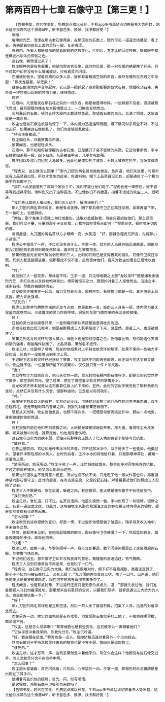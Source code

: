 # 第两百四十七章 石像守卫【第三更！】
        【告知书友，时代在变化，免费站点难以长存，手机app多书源站点切换看书大势所趋，站长给你推荐的这个换源APP，听书音色多、换源、找书都好使！】
       嗡嗡！
       璀璨的光芒，荡漾在那古老石像周身，在那斑驳的石面上，隐约可见一道道光线蔓延，看上去，仿佛是铭刻在其上面的灵阵一般，复杂晦涩。
       石殿内，所有人都是错愕的望着眼前的这般变化，片刻后，方才猛的回过神来，旋即眼中都是爆发出浓浓的惊骇之色。
       这石像，竟然活过来了？
       牧尘眼神也是有些凝重，他望向那古老石像，此时的后者，那一对石眼的确是睁了开来，只不过其中却并没有什么情绪波动，只有着灵光闪现。
       它缓缓的低头，望着石殿内众多人影，旋即有着极端空洞的声音，漠然无情的在石殿之中响起：“惊扰龙墓者，杀无赦！”
       就在石像漠然的声音响起时，它已是一把抓起了身旁那断裂的巨大石柱，然后抡动石柱，夹杂着一种可催山岳般的可怕力量，横扫而过。
       砰砰！
       石殿内，凡是阻扰在那石柱之前的一切东西，都是被震得粉碎，一些躲避不及者，直接被扇飞而出，最后狠狠的撞击在大殿墙壁之上，一口鲜血狂喷而出。
       突然暴起的石像，顿时让得大殿内无数骇然急退，那望着石像的目光，充满了惧意，这简直就是一尊杀神。
       牧尘也是被石像这般暴动惊了一下，体内灵力迅速运转而起，眼下情况似乎有些不对，不过也正好，如果被这石像搞乱了，他们也能够趁乱撤走。
       “待会准备撤退。”
       牧尘偏过头，对着黎箐低声道。
       黎箐闻言，也是轻轻点头。
       石殿中，那不知如何被惊醒的古老石像，已是展开了毫不留情的杀戮，它迈动着步伐，手中石柱犹如杀器一般，四下扫荡，凡是被击中者，几乎非死即残。
       狮虎团以及那九刀团的人马最多，因此也是遭受到了波及，十数人被石柱抡中，当场变成肉泥。
       “程虎兄，这石像怎么回事？”那九刀团的两名首领面色微变，急声道，他们来这里，可是听说有上品灵器出现，所以才急急的赶来，但谁料到，眼下上品灵器没见到，却是遇见了一个极为棘手的石像守卫。
       “那件上品灵器落到了那两个家伙手中，我们不能让他们跑了。”程虎也是一阵憋屈，好不容易等到援兵来到，谁料到又出了这种变故，不过他依旧不肯撤退，指着不远处的牧尘二人，低喝道。
       “我们先让其他人撤出去，我们三人动手，解决掉他们！”
       那九刀团的两名首领闻言，倒是有点犹豫，眼下那石像守卫正在疯狂杀戮，如果再留下来，万一被盯上，也是麻烦。
       “两位，那个兔崽子把我二弟打成重伤，还敢以此威胁我，待会只要抓住他们，那上品灵器，我们可以不要，只要将那小子交给我，让我将其挫骨扬灰即可！”程虎见状，顿时咬牙切齿的道。
       听得此话，九刀团的两名首领方才眼睛一亮，大笑道：“好，那就依程虎兄所言，先将那小子逮住。”
       程虎心中暗骂了一声，不过也没多说什么，手掌一挥，双方的人马就开始迅速撤退，而他与那九刀团的两名首领则是陡然掠出，直奔牧尘与黎箐而去。
       黎箐倒是最先发现气势汹汹而来的三人，此时的石殿已是变得极其的混乱，石像守卫疯狂杀戮，其余人都是狼狈逃窜，但那程虎不仅不走，反而直奔他们，看来对牧尘的恨意已是难以自制。
       “哼。”
       她见到三人一起攻来，却丝毫不惊，玉手一握，只见得皓腕之上那“龙蛟灵环”便是爆发出强烈光芒，赤红巨龙以及巨蛟咆哮掠出，携带着惊天之力，狠狠的对着三人席卷而去，沿途之中，诸多石柱，尽数的被碾碎而去。
       这龙蛟灵环被凑在一起后，威力显然是大涨，那种声势，看得牧尘都是一惊，真不愧是上品灵器，威力如此强横。
       “该死的！”
       程虎见到那煞气腾腾而来的赤龙与赤蛟，也是面色一变，旋即三人身形一顿，体内灵力毫无保留的席卷而出，三道雄浑的灵力匹练呼啸，狠狠的与那飞腾而来的赤龙赤蛟相撞。
       砰！
       狂暴的灵力波动席卷开来，一些倒霉的家伙直接是被震得吐血倒退。
       赤龙赤蛟发出低沉咆哮，倒是被那程虎三人联手阻拦了下来，但显然，后者三人，也是被缠住了。
       黎箐见到这龙蛟灵环的强大威力，俏脸上也是掠过惊喜之色，凭借着此物，恐怕她连化天境初期的强者，都能略作抗衡了，上品灵器，果然名不虚传。
       牧尘见状，也是咂了咂嘴，现在的他如果对上手持龙蛟灵环的黎箐，如果不使用一些强力手段的话，还真不一定能够占到多少上风。
       不过眼下这龙蛟灵环已经送给了黎箐，牧尘自然不可能再去眼馋，反正如今在这至尊灵藏中，牧尘就不信，一位至尊所留下的灵藏中，仅仅就只有一件上品灵器。
       “轰！”
       而就在牧尘为自感叹间，他心头突然一跳，目光转向石殿内那石像守卫，却是见到它突然停下脚步，那空洞的目光，望了过来，停在了操控着龙蛟灵环的黎箐身上。
       这龙蛟灵环原本就是从这石像首位身上扒下来的，显然，此时的它似乎察觉到了那种熟悉的波动，虽然它并没有什么灵智，但那种波动，已是足以将其吸引。
       “咚。”
       石像守卫抱着巨大的石柱，突然迈动步伐，飞快的对着牧尘他们所在的地方冲击而来，双手抡起石柱，便是带起刺耳的音爆之声，狠狠的对着黎箐怒扇而下。
       阴影从天而降，牧尘面色急变，也顾不得许多，一把便是将黎箐揽进怀中，脚尖一点地面，身形敏捷的倒射而退。
       砰！
       石柱狠狠的砸在他们先前落脚之地，大地都是被砸得崩裂开来，那力道，看得牧尘头皮发麻，如果被轰中的话，就算是他，怕也是得重伤吧。
       这石像守卫实力的确不弱，恐怕只有那种真正踏入了化天境的强者才能够与其抗衡。
       “放开我。”
       在牧尘感叹间，耳边却是传来冰冷的声音，只不过那冰冷中，似乎是多了一些羞恼，他偏过头，望着怀中那性感的冰美人，此时的后者，正冷冰冰的将他给盯着，只是那眼神深处，藏着一丝羞恼之意。
       “情况所迫，情况所迫。”牧尘干笑了一声，连忙将她给放开，黎箐似乎对异性格外的抗拒，不过之前那种情况，他又怎么能顾忌这些。
       黎箐也知道牧尘不是有意占便宜，所以也没不依不饶，只是瞪了他一眼以作警告后，再度凝神望向那石像守卫，此时的后者，在攻击落空后，又是抡起石柱，对着最靠近他们的程虎三人怒拍了过去。
       程虎三人不敢硬挡，急忙后退，躲避之间，有些狼狈，差点便是被石像手中石柱给抡中。
       “我们快走吧。”
       牧尘见状，急忙道，只不过，在其说话间，他眉头突然一皱，手中出现了一块银牌，银牌之上，有着一道白龙之纹，但此时，这块被牧尘从那岩浆湖泊之底的吞炎蟒王体内得来的银牌，却是突然变得有点炽热起来。
       “怎么回事？”
       牧尘察觉到这块银牌的变幻，却是一愣，不过旋即他便是皱了皱眉头，随手将其收入袖中，并未做多之想。
       然而，他却并未见到，在他收起银牌的瞬间，那石像守卫仿佛僵了一下，然后猛的转身，踏着轰隆隆的步伐，直奔他而来。
       “快走！”
       牧尘见状，面色一变，与黎箐招呼一声，身形立即暴退，数个闪掠间便是出了这废墟般的石殿，与黎箐飞快远去。
       不过他们远去，那石像守卫却并没有放弃的意思，轰隆隆的急速追赶，煞气腾腾。
       程虎三人见到石像首位不再追来，也是松了一口气。
       “程虎兄，这石像守卫实力太强，我们怕是很难对付，眼下好不容易摆脱，我看还是算了，那小子不知为何被石像盯上，必死无疑了。”九刀团的两位首领见状，喘了一口气，出声道，他们先前差点便是被砸成肉泥，现在可不想再去跟那石像争夺了。
       程虎闻言，也是有点犹豫，不过最终还是只能无奈的点点头，道：“那就先放过他，我们准备整顿人马赶向最深处吧，那里想来会有更好的宝贝，只要我们联手，就算是遇见三大势力的人马，也是能够抗衡一下。”
       “好！”
       那九刀团的两名首领也是立即应道，然后一群人出了废墟石殿，招集了人马，迅速的对着深处而去。
       而在另外一边，牧尘的面色则是有些难看，他发现那石像似乎盯上他了，不管他往哪里撤，都紧追不舍。
       “牧尘，这是怎么回事啊？”黎箐俏脸也是有些变化，这石像怎么一直跟着他们？
       “它似乎是冲着我来的，你我先分开。”牧尘沉吟道。
       “好，我会跟在后面。”黎箐也是一点头，旋即娇躯迅速对着另外一个方向掠去。
       然而石像对于手持龙蛟灵环离去的黎箐也是不管不顾，依旧只是追向牧尘。
       “该死的。”
       牧尘见状，这才怒骂一声，这玩意果然是冲着他来的，可怎么会这样？他都没与这石像交过手，而且龙蛟灵环也不在他手中啊。
       “怎么回事？”
       牧尘眉头紧皱着，目光闪烁着，片刻后，心神猛的一动，手掌一握，那银色的白龙银牌便是出现在了其手中。
       他摸着有些炽热的银牌，目光一闪，似有所悟。
       是这银牌，将那石像守卫吸引而来的吗？
       【告知书友，时代在变化，免费站点难以长存，手机app多书源站点切换看书大势所趋，站长给你推荐的这个换源APP，听书音色多、换源、找书都好使！】